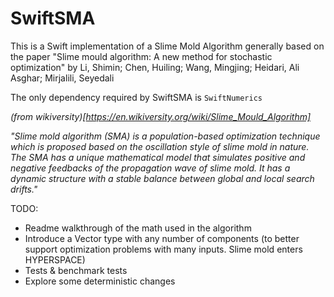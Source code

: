 # SwiftSMA

This is a Swift implementation of a Slime Mold Algorithm generally based on the paper "Slime mould algorithm: A new method for stochastic optimization" by  Li, Shimin; Chen, Huiling; Wang, Mingjing; Heidari, Ali Asghar; Mirjalili, Seyedali

The only dependency required by SwiftSMA is `SwiftNumerics`


*(from wikiversity)[https://en.wikiversity.org/wiki/Slime_Mould_Algorithm]*

*"Slime mold algorithm (SMA) is a population-based optimization technique which is proposed based on the oscillation style of slime mold in nature. The SMA has a unique mathematical model that simulates positive and negative feedbacks of the propagation wave of slime mold. It has a dynamic structure with a stable balance between global and local search drifts."*

TODO:
- Readme walkthrough of the math used in the algorithm
- Introduce a Vector type with any number of components (to better support optimization problems with many inputs. Slime mold enters HYPERSPACE)
- Tests & benchmark tests
- Explore some deterministic changes
